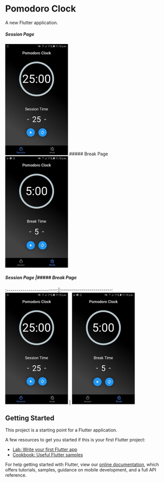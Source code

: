 # Pomodoro Clock

A new Flutter application.

##### Session Page
<img src="ss/session.jpg" width="200">
##### Break Page
<img src="ss/break.jpg" width="200">

##### Session Page         |##### Break Page
:-------------------------:|:-------------------------:
<img src="ss/session.jpg" width="200">  |  <img src="ss/break.jpg" width="200">

## Getting Started

This project is a starting point for a Flutter application.

A few resources to get you started if this is your first Flutter project:

- [Lab: Write your first Flutter app](https://flutter.dev/docs/get-started/codelab)
- [Cookbook: Useful Flutter samples](https://flutter.dev/docs/cookbook)

For help getting started with Flutter, view our
[online documentation](https://flutter.dev/docs), which offers tutorials,
samples, guidance on mobile development, and a full API reference.
